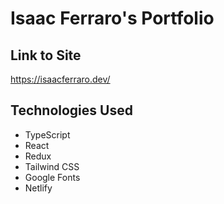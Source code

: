 # Isaac Ferraro's Portfolio
## Link to Site
https://isaacferraro.dev/
## Technologies Used
- TypeScript
- React
- Redux
- Tailwind CSS
- Google Fonts
- Netlify
